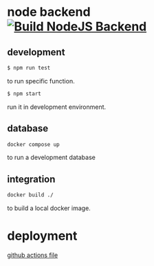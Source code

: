 # node backend [![Build NodeJS Backend](https://github.com/wangyucode/node-backend/actions/workflows/main.yml/badge.svg)](https://github.com/wangyucode/node-backend/actions/workflows/main.yml)

## development

```bash
$ npm run test
```
to run specific function.

```bash
$ npm start
```
run it in development environment.

## database

```bash
docker compose up
```
to run a development database

## integration

```bash
docker build ./
```
to build a local docker image.

# deployment

[github actions file](https://github.com/wangyucode/node-backend/blob/master/.github/workflows/main.yml)